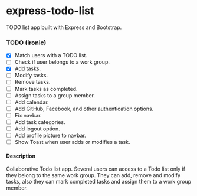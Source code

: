 # express-todo-list
TODO list app built with Express and Bootstrap.

### TODO (ironic)
- [X] Match users with a TODO list.
- [ ] Check if user belongs to a work group.
- [X] Add tasks.
- [ ] Modify tasks.
- [ ] Remove tasks.
- [ ] Mark tasks as completed.
- [ ] Assign tasks to a group member.
- [ ] Add calendar.
- [ ] Add GitHub, Facebook, and other authentication options.
- [ ] Fix navbar.
- [ ] Add task categories.
- [ ] Add logout option.
- [ ] Add profile picture to navbar.
- [ ] Show Toast when user adds or modifies a task.

#### Description
Collaborative Todo list app. Several users can access to a Todo list only if they belong to the same work group. They can add, remove and modify tasks, also they can mark completed tasks and assign them to a work group member.